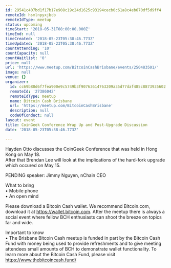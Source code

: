 ```yaml
---
id: 29541c407bd1f17b17e908c19c24d1625c93194cecb0c61a8c4eb670df5d9ff4
remoteId: hsmlnpyxjbcb
remoteIdType: meetup
status: upcoming
timeStart: '2018-05-31T08:00:00.000Z'
timeEnd: null
timeCreated: '2018-05-23T05:38:46.773Z'
timeUpdated: '2018-05-23T05:38:46.773Z'
countAttending: '10'
countCapacity: null
countWaitlist: '0'
price: null
url: 'https://www.meetup.com/BitcoinCashBrisbane/events/250483501/'
image: null
venue: {}
organizer:
  id: cc69b80d6f7fea900e9c5749b3f90763614763209a35d77daf485c8873935602
  remoteId: '27386042'
  remoteIdType: meetup
  name: Bitcoin Cash Brisbane
  url: 'https://meetup.com/BitcoinCashBrisbane'
  description: null
  codeOfConduct: null
layout: event
title: CoinGeek Conference Wrap Up and Post-Upgrade Discussion
date: '2018-05-23T05:38:46.773Z'

---
```

<p>Hayden Otto discusses the CoinGeek Conference that was held in Hong Kong on May 18.<br/>After that Brendan Lee will look at the implications of the hard-fork upgrade which occured on May 15.</p> <p>PENDING speaker: Jimmy Nguyen, nChain CEO</p> <p>What to bring<br/>• Mobile phone<br/>• An open mind</p> <p>Please download a Bitcoin Cash wallet. We recommend Bitcoin.com, download it at <a href="https://wallet.bitcoin.com" class="linkified">https://wallet.bitcoin.com</a>. After the meetup there is always a social event where fellow BCH enthusiasts can shoot the breeze on topics far and wide.</p> <p>Important to know<br/>• The Brisbane Bitcoin Cash meetup is funded in part by the Bitcoin Cash Fund with money being used to provide refreshments and to give meeting attendees small amounts of BCH to demonstrate wallet functionality. To learn more about the Bitcoin Cash Fund, please visit <a href="https://www.thebitcoincash.fund/" class="linkified">https://www.thebitcoincash.fund/</a></p>
